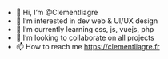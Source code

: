 - 👋 Hi, I’m @Clementliagre
- 👀 I’m interested in dev web & UI/UX design
- 🌱 I’m currently learning css, js, vuejs, php
- 💞️ I’m looking to collaborate on all projects
- 📫 How to reach me https://clementliagre.fr

<!---
Clementlii/Clementlii is a ✨ special ✨ repository because its `README.md` (this file) appears on your GitHub profile.
You can click the Preview link to take a look at your changes.
--->
